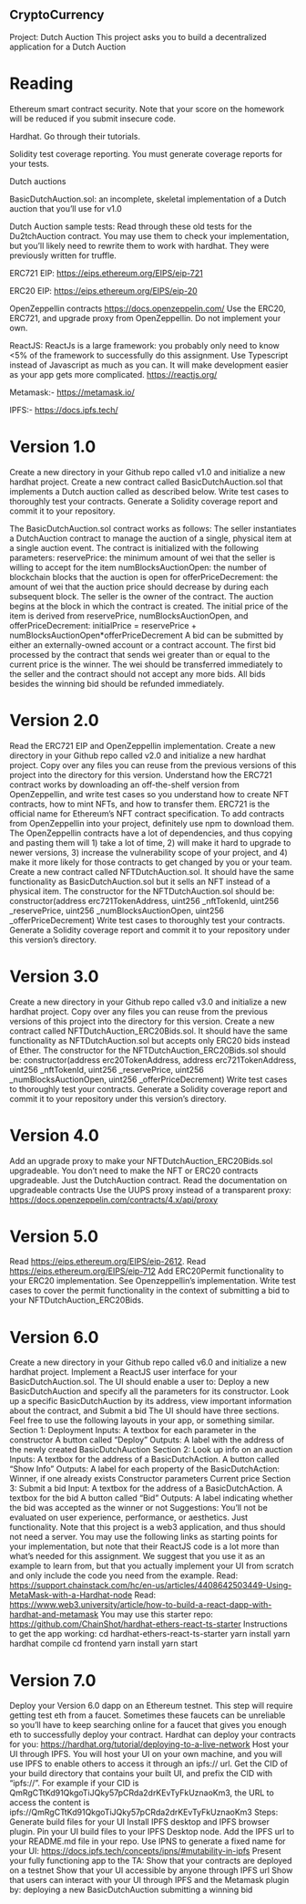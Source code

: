 ## CryptoCurrency
Project: Dutch Auction
This project asks you to build a decentralized application for a Dutch Auction

# Reading
Ethereum smart contract security. Note that your score on the homework will be reduced if you submit insecure code. 

Hardhat. Go through their tutorials.

Solidity test coverage reporting. You must generate coverage reports for your tests.

Dutch auctions 

BasicDutchAuction.sol: an incomplete, skeletal implementation of a Dutch auction that you’ll use for v1.0

Dutch Auction sample tests: Read through these old tests for the Du2tchAuction contract. You may use them to check your implementation, but you’ll likely need to rewrite them to work with hardhat. They were previously written for truffle.

ERC721 EIP: https://eips.ethereum.org/EIPS/eip-721

ERC20 EIP: https://eips.ethereum.org/EIPS/eip-20

OpenZeppellin contracts https://docs.openzeppelin.com/
Use the ERC20, ERC721, and upgrade proxy from OpenZeppellin. Do not implement your own.

ReactJS: ReactJs is a large framework: you probably only need to know <5% of the framework to successfully do this assignment. Use Typescript instead of Javascript as much as you can. It will make development easier as your app gets more complicated.
https://reactjs.org/

Metamask:- https://metamask.io/

IPFS:- https://docs.ipfs.tech/

# Version 1.0

Create a new directory in your Github repo called v1.0 and initialize a new hardhat project.
Create a new contract called BasicDutchAuction.sol that implements a Dutch auction called as described below.
Write test cases to thoroughly test your contracts. Generate a Solidity coverage report and commit it to your repository.

The BasicDutchAuction.sol contract works as follows:
The seller instantiates a DutchAuction contract to manage the auction of a single, physical item at a single auction event. The contract is initialized with the following parameters: 
reservePrice: the minimum amount of wei that the seller is willing to accept for the item 
numBlocksAuctionOpen: the number of blockchain blocks that the auction is open for
offerPriceDecrement: the amount of wei that the auction price should decrease by during each subsequent block. 
The seller is the owner of the contract. 
The auction begins at the block in which the contract is created. 
The initial price of the item is derived from reservePrice, numBlocksAuctionOpen, and  offerPriceDecrement: initialPrice = reservePrice + numBlocksAuctionOpen*offerPriceDecrement 
A bid can be submitted by either an externally-owned account or a contract account.
The first bid processed by the contract that sends wei greater than or equal to the current price is the  winner. The wei should be transferred immediately to the seller and the contract should not accept  any more bids. All bids besides the winning bid should be refunded immediately. 

# Version 2.0
Read the ERC721 EIP and OpenZeppellin implementation.
Create a new directory in your Github repo called v2.0 and initialize a new hardhat project.
Copy over any files you can reuse from the previous versions of this project into the directory for this version.
Understand how the ERC721 contract works by downloading an off-the-shelf version from OpenZeppellin, and write test cases so you understand how to create NFT contracts, how to mint NFTs, and how to transfer them. ERC721 is the official name for Ethereum’s NFT contract specification.
To add contracts from OpenZeppellin into your project, definitely use npm to download them. The OpenZeppellin contracts have a lot of dependencies, and thus copying and pasting them will 1) take a lot of time, 2) will make it hard to upgrade to newer versions, 3) increase the vulnerability scope of your project, and 4) make it more likely for those contracts to get changed by you or your team.
Create a new contract called NFTDutchAuction.sol. It should have the same functionality as BasicDutchAuction.sol but it sells an NFT instead of a physical item. The constructor for the NFTDutchAuction.sol should be:
constructor(address erc721TokenAddress, uint256 _nftTokenId, uint256 _reservePrice, uint256 _numBlocksAuctionOpen, uint256 _offerPriceDecrement)
Write test cases to thoroughly test your contracts. Generate a Solidity coverage report and commit it to your repository under this version’s directory.

# Version 3.0
Create a new directory in your Github repo called v3.0 and initialize a new hardhat project.
Copy over any files you can reuse from the previous versions of this project into the directory for this version.
Create a new contract called NFTDutchAuction_ERC20Bids.sol. It should have the same functionality as NFTDutchAuction.sol but accepts only ERC20 bids instead of Ether. 
The constructor for the NFTDutchAuction_ERC20Bids.sol should be: constructor(address erc20TokenAddress, address erc721TokenAddress, uint256 _nftTokenId, uint256 _reservePrice, uint256 _numBlocksAuctionOpen, uint256 _offerPriceDecrement)
Write test cases to thoroughly test your contracts. Generate a Solidity coverage report and commit it to your repository under this version’s directory.

# Version 4.0
Add an upgrade proxy to make your NFTDutchAuction_ERC20Bids.sol upgradeable. You don’t need to make the NFT or ERC20 contracts upgradeable. Just the DutchAuction contract.
Read the documentation on upgradeable contracts
Use the UUPS proxy instead of a transparent proxy: https://docs.openzeppelin.com/contracts/4.x/api/proxy

# Version 5.0
Read https://eips.ethereum.org/EIPS/eip-2612.
Read https://eips.ethereum.org/EIPS/eip-712
Add ERC20Permit functionality to your ERC20 implementation. See Openzeppellin’s implementation.
Write test cases to cover the permit functionality in the context of submitting a bid to your NFTDutchAuction_ERC20Bids.

# Version 6.0
Create a new directory in your Github repo called v6.0 and initialize a new hardhat project.
Implement a ReactJS user interface for your BasicDutchAuction.sol. The UI should enable a user to:
Deploy a new BasicDutchAuction and specify all the parameters for its constructor.
Look up a specific BasicDutchAuction by its address, view important information about the contract, and 
Submit a bid
The UI should have three sections. Feel free to use the following layouts in your app, or something similar.
Section 1: Deployment
Inputs:
A textbox for each parameter in the constructor
A button called “Deploy”
Outputs:
A label with the address of the newly created BasicDutchAuction
Section 2: Look up info on an auction
Inputs:
A textbox for the address of a BasicDutchAction.
A button called “Show Info”
Outputs:
A label for each property of the BasicDutchAction:
Winner, if one already exists
Constructor parameters
Current price
Section 3: Submit a bid
Input: 
A textbox for the address of a BasicDutchAction.
A textbox for the bid
A button called “Bid”
Outputs:
A label indicating whether the bid was accepted as the winner or not
Suggestions:
You’ll not be evaluated on user experience, performance, or aesthetics. Just functionality.
Note that this project is a web3 application, and thus should not need a server.
You may use the following links as starting points for your implementation, but note that their ReactJS code is a lot more than what’s needed for this assignment. We suggest that you use it as an example to learn from, but that you actually implement your UI from scratch and only include the code you need from the example.
Read: https://support.chainstack.com/hc/en-us/articles/4408642503449-Using-MetaMask-with-a-Hardhat-node
Read: https://www.web3.university/article/how-to-build-a-react-dapp-with-hardhat-and-metamask
You may use this starter repo: 
https://github.com/ChainShot/hardhat-ethers-react-ts-starter
Instructions to get the app working:
cd hardhat-ethers-react-ts-starter
yarn install
yarn hardhat compile
cd frontend
yarn install
yarn start

# Version 7.0
Deploy your Version 6.0 dapp on an Ethereum testnet.
This step will require getting test eth from a faucet.
Sometimes these faucets can be unreliable so you’ll have to keep searching online for a faucet that gives you enough eth to successfully deploy your contract.
Hardhat can deploy your contracts for you: https://hardhat.org/tutorial/deploying-to-a-live-network
Host your UI through IPFS. 
You will host your UI on your own machine, and you will use IPFS to enable others to access it through an ipfs:// url.
Get the CID of your build directory that contains your built UI, and prefix the CID with “ipfs://”.
For example if your CID is QmRgCTtKd91QkgoTiJQky57pCRda2drKEvTyFkUznaoKm3, the URL to access the content is ipfs://QmRgCTtKd91QkgoTiJQky57pCRda2drKEvTyFkUznaoKm3
Steps:
Generate build files for your UI
Install IPFS desktop and IPFS browser plugin.
Pin your UI build files to your IPFS Desktop node.
Add the IPFS url to your README.md file in your repo.
Use IPNS to generate a fixed name for your UI: https://docs.ipfs.tech/concepts/ipns/#mutability-in-ipfs
Present your fully functioning app to the TA:
Show that your contracts are deployed on a testnet
Show that your UI accessible by anyone through IPFS url
Show that users can interact with your UI through IPFS and the Metamask plugin by:
deploying a new BasicDutchAuction
submitting a winning bid
